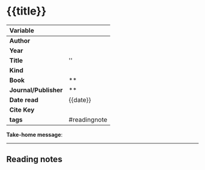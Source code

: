 # {{title}}

|Variable |  |
|:--------------|:-----------|
| **Author**			|     | 
| **Year**				| 			 | 
| **Title**				| 	''		 | 
| **Kind**				| 	 | 
| **Book**				| 	**		 | 
| **Journal/Publisher**				| 	**		 | 
| **Date read**				| 	{{date}}	 | 
| **Cite Key**				| 			 |
| **tags**				| #readingnote  			 | 

**Take-home message**:

---
## Reading notes